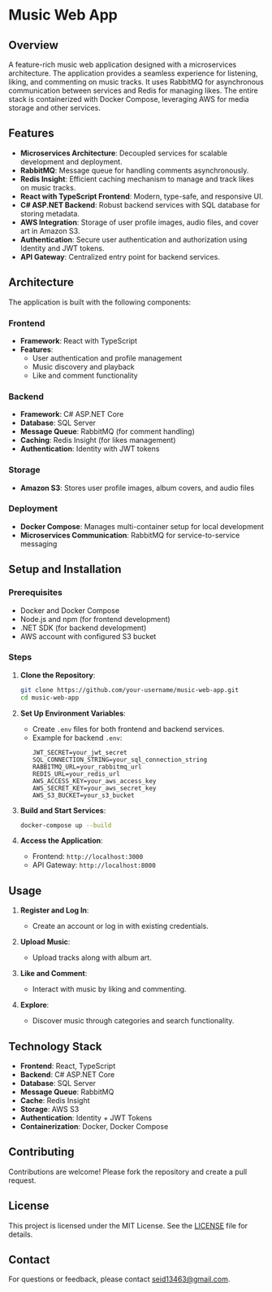# Music Web App

## Overview
A feature-rich music web application designed with a microservices architecture. The application provides a seamless experience for listening, liking, and commenting on music tracks. It uses RabbitMQ for asynchronous communication between services and Redis for managing likes. The entire stack is containerized with Docker Compose, leveraging AWS for media storage and other services.

## Features
- **Microservices Architecture**: Decoupled services for scalable development and deployment.
- **RabbitMQ**: Message queue for handling comments asynchronously.
- **Redis Insight**: Efficient caching mechanism to manage and track likes on music tracks.
- **React with TypeScript Frontend**: Modern, type-safe, and responsive UI.
- **C# ASP.NET Backend**: Robust backend services with SQL database for storing metadata.
- **AWS Integration**: Storage of user profile images, audio files, and cover art in Amazon S3.
- **Authentication**: Secure user authentication and authorization using Identity and JWT tokens.
- **API Gateway**: Centralized entry point for backend services.

## Architecture
The application is built with the following components:

### Frontend
- **Framework**: React with TypeScript
- **Features**: 
  - User authentication and profile management
  - Music discovery and playback
  - Like and comment functionality

### Backend
- **Framework**: C# ASP.NET Core
- **Database**: SQL Server
- **Message Queue**: RabbitMQ (for comment handling)
- **Caching**: Redis Insight (for likes management)
- **Authentication**: Identity with JWT tokens

### Storage
- **Amazon S3**: Stores user profile images, album covers, and audio files

### Deployment
- **Docker Compose**: Manages multi-container setup for local development
- **Microservices Communication**: RabbitMQ for service-to-service messaging

## Setup and Installation

### Prerequisites
- Docker and Docker Compose
- Node.js and npm (for frontend development)
- .NET SDK (for backend development)
- AWS account with configured S3 bucket

### Steps
1. **Clone the Repository**:
   ```bash
   git clone https://github.com/your-username/music-web-app.git
   cd music-web-app
   ```

2. **Set Up Environment Variables**:
   - Create `.env` files for both frontend and backend services.
   - Example for backend `.env`:
     ```env
     JWT_SECRET=your_jwt_secret
     SQL_CONNECTION_STRING=your_sql_connection_string
     RABBITMQ_URL=your_rabbitmq_url
     REDIS_URL=your_redis_url
     AWS_ACCESS_KEY=your_aws_access_key
     AWS_SECRET_KEY=your_aws_secret_key
     AWS_S3_BUCKET=your_s3_bucket
     ```

3. **Build and Start Services**:
   ```bash
   docker-compose up --build
   ```

4. **Access the Application**:
   - Frontend: `http://localhost:3000`
   - API Gateway: `http://localhost:8000`

## Usage
1. **Register and Log In**:
   - Create an account or log in with existing credentials.

2. **Upload Music**:
   - Upload tracks along with album art.

3. **Like and Comment**:
   - Interact with music by liking and commenting.

4. **Explore**:
   - Discover music through categories and search functionality.

## Technology Stack
- **Frontend**: React, TypeScript
- **Backend**: C# ASP.NET Core
- **Database**: SQL Server
- **Message Queue**: RabbitMQ
- **Cache**: Redis Insight
- **Storage**: AWS S3
- **Authentication**: Identity + JWT Tokens
- **Containerization**: Docker, Docker Compose

## Contributing
Contributions are welcome! Please fork the repository and create a pull request.

## License
This project is licensed under the MIT License. See the [LICENSE](LICENSE) file for details.

## Contact
For questions or feedback, please contact [seid13463@gmail.com](mailto:seid13463@gmail.com).
